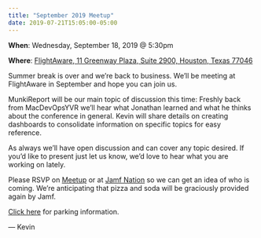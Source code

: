 ```yaml
---
title: "September 2019 Meetup"
date: 2019-07-21T15:05:00-05:00
---
```

**When**: Wednesday, September 18, 2019 @ 5:30pm

**Where**: [FlightAware, 11 Greenway Plaza, Suite 2900, Houston, Texas 77046](https://goo.gl/maps/XQ3wqBddPUP2)

Summer break is over and we’re back to business. We’ll be meeting at FlightAware in September and hope you can join us.

MunkiReport will be our main topic of discussion this time: Freshly back from MacDevOpsYVR we’ll hear what Jonathan learned and what he thinks about the conference in general. Kevin will share details on creating dashboards to consolidate information on specific topics for easy reference.

As always we’ll have open discussion and can cover any topic desired. If you’d like to present just let us know, we’d love to hear what you are working on lately.

Please RSVP on [Meetup](https://www.meetup.com/Houston-Apple-Admins/events/263370191/) or at [Jamf Nation](https://www.jamf.com/jamf-nation/events/user-groups/295/houston-apple-admins-september-2019-meetup) so we can get an idea of who is coming. We’re anticipating that pizza and soda will be graciously provided again by Jamf.

[Click here](https://houstonappleadmins.org/images/FlightAware-Parking.pdf) for parking information.

— Kevin
